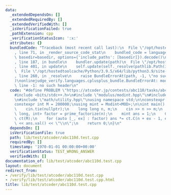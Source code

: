 ```yaml
---
data:
  _extendedDependsOn: []
  _extendedRequiredBy: []
  _extendedVerifiedWith: []
  _isVerificationFailed: true
  _pathExtension: cpp
  _verificationStatusIcon: ':x:'
  attributes: {}
  bundledCode: "Traceback (most recent call last):\n  File \"/opt/hostedtoolcache/Python/3.9.5/x64/lib/python3.9/site-packages/onlinejudge_verify/documentation/build.py\"\
    , line 71, in _render_source_code_stat\n    bundled_code = language.bundle(stat.path,\
    \ basedir=basedir, options={'include_paths': [basedir]}).decode()\n  File \"/opt/hostedtoolcache/Python/3.9.5/x64/lib/python3.9/site-packages/onlinejudge_verify/languages/cplusplus.py\"\
    , line 187, in bundle\n    bundler.update(path)\n  File \"/opt/hostedtoolcache/Python/3.9.5/x64/lib/python3.9/site-packages/onlinejudge_verify/languages/cplusplus_bundle.py\"\
    , line 401, in update\n    self.update(self._resolve(pathlib.Path(included), included_from=path))\n\
    \  File \"/opt/hostedtoolcache/Python/3.9.5/x64/lib/python3.9/site-packages/onlinejudge_verify/languages/cplusplus_bundle.py\"\
    , line 260, in _resolve\n    raise BundleErrorAt(path, -1, \"no such header\"\
    )\nonlinejudge_verify.languages.cplusplus_bundle.BundleErrorAt: modulus/modint.hpp:\
    \ line -1: no such header\n"
  code: "#define PROBLEM \"https://atcoder.jp/contests/abc110/tasks/abc110_d\"\n\n\
    #include <bits/stdc++.h>\n#include \"modulus/modint.hpp\"\n#include \"modulus/combination.hpp\"\
    \n#include \"math/utility.hpp\"\nusing namespace std;\n\nconstexpr int MOD = 1000000007;\n\
    constexpr int M = 200000;\nusing mint = Modint<MOD>;\n\nint main() {\n    ios::sync_with_stdio(false);\n\
    \    cin.tie(nullptr);\n    long long n, m;\n    cin >> n >> m;\n    map<long\
    \ long, int> factor = prime_factorize(n);\n    mint ans = 1;\n    CombinationTable<MOD>\
    \ ct(M);\n    for (auto [_, ex] : factor) ans *= ct.C(n + ex - 1, ex);\n    cout\
    \ << ans.val() << \"\\n\";\n    return 0;\n}\n"
  dependsOn: []
  isVerificationFile: true
  path: lib/test/atcoder/abc110d.test.cpp
  requiredBy: []
  timestamp: '1970-01-01 00:00:00+00:00'
  verificationStatus: TEST_WRONG_ANSWER
  verifiedWith: []
documentation_of: lib/test/atcoder/abc110d.test.cpp
layout: document
redirect_from:
- /verify/lib/test/atcoder/abc110d.test.cpp
- /verify/lib/test/atcoder/abc110d.test.cpp.html
title: lib/test/atcoder/abc110d.test.cpp
---
```

